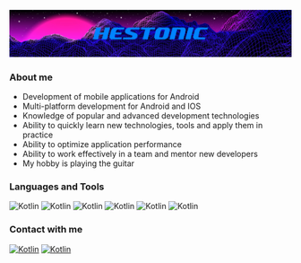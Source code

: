 [![Header](https://github.com/Hestonic/Hestonic/blob/main/assets/neon-grid.jpg)](https://t.me/Hestonic)

### About me

- Development of mobile applications for Android 
- Multi-platform development for Android and IOS 
- Knowledge of popular and advanced development technologies 
- Ability to quickly learn new technologies, tools and apply them in practice 
- Ability to optimize application performance 
- Ability to work effectively in a team and mentor new developers
- My hobby is playing the guitar

### Languages and Tools

![Kotlin](https://img.shields.io/badge/Kotlin-000000?style=for-the-badge&logo=kotlin)
![Kotlin](https://img.shields.io/badge/Android-000000?style=for-the-badge&logo=android)
![Kotlin](https://img.shields.io/badge/SQL-000000?style=for-the-badge&logo=mysql&logoColor=fff)
![Kotlin](https://img.shields.io/badge/GIT-000000?style=for-the-badge&logo=git)
![Kotlin](https://img.shields.io/badge/HTML5-000000?style=for-the-badge&logo=HTML5)
![Kotlin](https://img.shields.io/badge/JSON-000000?style=for-the-badge&logo=json)


### Contact with me

[![Kotlin](https://img.shields.io/badge/VKontakte-000000?style=for-the-badge&logo=vk)](https://vk.com/hestonic)
[![Kotlin](https://img.shields.io/badge/Telegram-000000?style=for-the-badge&logo=telegram)](https://t.me/Hestonic)


